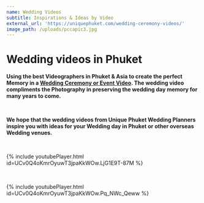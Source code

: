 ```yaml
---
name: Wedding Videos
subtitle: Inspirations & Ideas by Video
external_url: 'https://uniquephuket.com/wedding-ceremony-videos/'
image_path: /uploads/pccapic3.jpg
---
```


# Wedding videos in Phuket

**Using the best Videographers in Phuket & Asia to create the perfect Memory in a&nbsp;[Wedding Ceremony or Event Video](https://uniquephuket.com/wedding-ceremony-videos/). The wedding video compliments the Photography in preserving the wedding day memory for many years to come.**

&nbsp;

**We hope that the wedding videos from Unique Phuket Wedding Planners inspire you with ideas for your Wedding day in Phuket or other overseas Wedding venues.**

&nbsp;

{% include youtubePlayer.html id=UCv0Q4oKmrOyuwT3jpaKkWOw.LjG1E9T-87M %}

&nbsp;

{% include youtubePlayer.html id=UCv0Q4oKmrOyuwT3jpaKkWOw.Pq_NWc_Qeww %}

&nbsp;

&nbsp;
